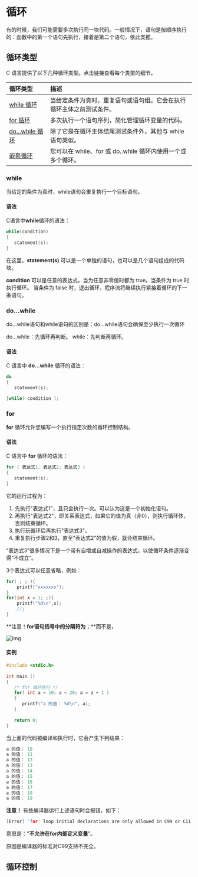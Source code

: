 # 循环

有的时候，我们可能需要多次执行同一块代码。一般情况下，语句是按顺序执行的：函数中的第一个语句先执行，接着是第二个语句，依此类推。

## 循环类型

C 语言提供了以下几种循环类型。点击链接查看每个类型的细节。

| 循环类型                                                     | 描述                                                         |
| :----------------------------------------------------------- | :----------------------------------------------------------- |
| [while 循环](https://www.runoob.com/cprogramming/c-while-loop.html) | 当给定条件为真时，重复语句或语句组。它会在执行循环主体之前测试条件。 |
| [for 循环](https://www.runoob.com/cprogramming/c-for-loop.html) | 多次执行一个语句序列，简化管理循环变量的代码。               |
| [do...while 循环](https://www.runoob.com/cprogramming/c-do-while-loop.html) | 除了它是在循环主体结尾测试条件外，其他与 while 语句类似。    |
| [嵌套循环](https://www.runoob.com/cprogramming/c-nested-loops.html) | 您可以在 while、for 或 do..while 循环内使用一个或多个循环。  |

### while

当给定的条件为真时，while语句会重复执行一个目标语句。

#### 语法

C语言中**while**循环的语法：

```c
while(condition)
{
   statement(s);
}
```

在这里，**statement(s)** 可以是一个单独的语句，也可以是几个语句组成的代码块。

**condition** 可以是任意的表达式，当为任意非零值时都为 true。当条件为 true 时执行循环。 当条件为 false 时，退出循环，程序流将继续执行紧接着循环的下一条语句。

### do...while

do...while语句和while语句的区别是：do...while语句会确保至少执行一次循环

do...while：先循环再判断。
while：先判断再循环。

#### 语法

C 语言中 **do...while** 循环的语法：

```c
do
{
   statement(s);

}while( condition );
```

### for

**for** 循环允许您编写一个执行指定次数的循环控制结构。

#### 语法

C 语言中 **for** 循环的语法：

```c
for ( 表达式1; 表达式2; 表达式3 )
{
   statement(s);
}
```

它的运行过程为：

1. 先执行"表达式1"，且只会执行一次。可以认为这是一个初始化语句。
2. 再执行"表达式2"，即关系表达式，如果它的值为真（非0），则执行循环体，否则结束循环。
3. 执行玩循环后再执行"表达式3"。
4. 重复执行步骤2和3，直至"表达式2"的值为假，就会结束循环。

“表达式3”很多情况下是一个带有自增或自减操作的表达式，以使循环条件逐渐变得“不成立”。

3个表达式可以任意省略，例如：

```c
for( ; ; ){
	printf("xxxxxxx");
}
for(int x = 1; ;){
    printf("%d\n",x);
    //j
}
```

**注意！**for语句括号中的分隔符为**；**而不是，

![img](https://i.loli.net/2021/10/29/B7IAFwZK9bWhmzx.jpg)

#### 实例

```c
#include <stdio.h>
 
int main ()
{
   /* for 循环执行 */
   for( int a = 10; a < 20; a = a + 1 )
   {
      printf("a 的值： %d\n", a);
   }
 
   return 0;
}
```

当上面的代码被编译和执行时，它会产生下列结果：

```c
a 的值： 10
a 的值： 11
a 的值： 12
a 的值： 13
a 的值： 14
a 的值： 15
a 的值： 16
a 的值： 17
a 的值： 18
a 的值： 19
```

**注意！** 有些编译器运行上述语句时会报错，如下：

```c
[Error] 'for' loop initial declarations are only allowed in C99 or C11 mode
```

意思是："**不允许在for内部定义变量**"。

原因是编译器的标准对C99支持不完全。

## 循环控制


